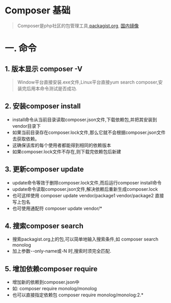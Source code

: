Composer 基础
=============
> Composer是php社区的包管理工具,[packagist.org](https://packagist.org), [国内镜像](http://www.phpcomposer.com)
# 一. 命令
## 1. 版本显示 composer -V
> Window平台直接安装.exe文件,Linux平台直接yum search composer,安装完后用本命令测试是否成功.
## 2. 安装composer install
*  install命令从当前目录读取composer.json文件,下载依赖包,并把其安装到vendor目录下
* 如果当前目录存在composer.lock文件,那么它就不会根据composer.json文件去获取依赖。
* 这确保该库的每个使用者都能得到相同的依赖版本
* 如果composer.lock文件不存在,则下载完依赖包后新建
## 3. 更新composer update 
* update命令等效于删除composer.lock文件,而后运行composer install命令
* update命令读取composer.json文件,解决依赖后重新生成composer.lock
* 也可这样使用 composer update vendor/package1 vendor/package2 直接写上包名
* 也可使用通配符 composer update vendor/*
## 4. 搜索composer search
* 搜索packagist.org上的包,可以简单地输入搜索条件,如 composer search monolog
* 加上参数--only-name或-N 时,搜索时须完全匹配.
## 5. 增加依赖composer require
* 增加新的依赖到composer.json中
* 如: composer require monolog/monolog
* 也可以直接指定依赖包 composer require monolog/monolog:2.*
